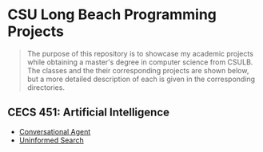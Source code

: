 # CSU Long Beach Programming Projects
> The purpose of this repository is to showcase my academic projects while obtaining a master's degree in computer science from CSULB. The classes and the their corresponding projects are shown below, but a more detailed description of each is given in the corresponding directories.

## CECS 451: Artificial Intelligence
* [Conversational Agent](CECS451_ArtificialIntelligence/Project1_ConversationalAgent/)
* [Uninformed Search](CECS451_ArtificialIntelligence/Project2_UninformedSearch/)
